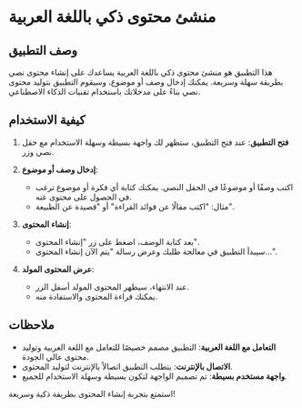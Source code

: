 # منشئ محتوى ذكي باللغة العربية

## وصف التطبيق

هذا التطبيق هو منشئ محتوى ذكي باللغة العربية يساعدك على إنشاء محتوى نصي بطريقة سهلة وسريعة. يمكنك إدخال وصف أو موضوع، وسيقوم التطبيق بتوليد محتوى نصي بناءً على مدخلاتك باستخدام تقنيات الذكاء الاصطناعي.

## كيفية الاستخدام

1. **فتح التطبيق**: عند فتح التطبيق، ستظهر لك واجهة بسيطة وسهلة الاستخدام مع حقل نصي وزر.

2. **إدخال وصف أو موضوع**:

   - اكتب وصفًا أو موضوعًا في الحقل النصي. يمكنك كتابة أي فكرة أو موضوع ترغب في الحصول على محتوى عنه.
   - مثال: "اكتب مقالًا عن فوائد القراءة" أو "قصيدة عن الطبيعة".

3. **إنشاء المحتوى**:

   - بعد كتابة الوصف، اضغط على زر "إنشاء المحتوى".
   - سيبدأ التطبيق في معالجة طلبك وعرض رسالة "يتم الآن إنشاء المحتوى...".

4. **عرض المحتوى المولد**:

   - عند الانتهاء، سيظهر المحتوى المولد أسفل الزر.
   - يمكنك قراءة المحتوى والاستفادة منه.

## ملاحظات

- **التعامل مع اللغة العربية**: التطبيق مصمم خصيصًا للتعامل مع اللغة العربية وتوليد محتوى عالي الجودة.
- **الاتصال بالإنترنت**: يتطلب التطبيق اتصالاً بالإنترنت لتوليد المحتوى.
- **واجهة مستخدم بسيطة**: تم تصميم الواجهة لتكون بسيطة وسهلة الاستخدام للجميع.

استمتع بتجربة إنشاء المحتوى بطريقة ذكية وسريعة!
